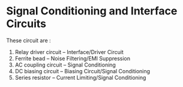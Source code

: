  # Signal Conditioning and Interface Circuits

 These circuit are : 
1. Relay driver circuit – Interface/Driver Circuit
2. Ferrite bead – Noise Filtering/EMI Suppression
3. AC coupling circuit – Signal Conditioning
4. DC biasing circuit – Biasing Circuit/Signal Conditioning
5. Series resistor – Current Limiting/Signal Conditioning
